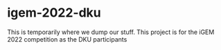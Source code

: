 # igem-2022-dku

This is temporarily where we dump our stuff.
This project is for the iGEM 2022 competition as the DKU participants